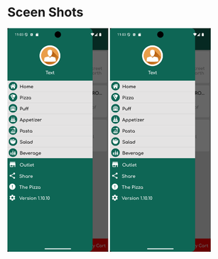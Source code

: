 # Sceen Shots

<p float="left">
  <img src="https://github.com/ChayanLeang/The-Pizza/blob/09e3348fae19e63020db163f66c74a54b77bd61e/drawer_sceenshot.png" width="45%" />
  <img src="https://github.com/ChayanLeang/The-Pizza/blob/09e3348fae19e63020db163f66c74a54b77bd61e/drawer_sceenshot.png" width="45%" />
</p>

